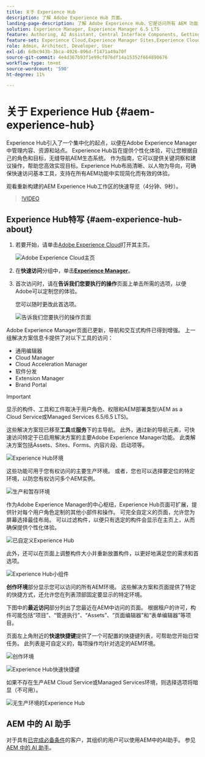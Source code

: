 ```yaml
---
title: 关于 Experience Hub
description: 了解 Adobe Experience Hub 页面。
landing-page-description: 了解 Adobe Experience Hub，它是访问所有 AEM 功能的统一起点。
solution: Experience Manager, Experience Manager 6.5 LTS
feature: Authoring, AI Assistant, Central Interface Components, Getting Started, Onboarding, Programs, Workflows
feature-set: Experience Cloud,Experience Manager Sites,Experience Cloud Services
role: Admin, Architect, Developer, User
exl-id: 6dbc943b-3bca-4926-896d-f1471a49a70f
source-git-commit: 4e4d367b93f1e99cf076df14a15352f664890676
workflow-type: tm+mt
source-wordcount: '590'
ht-degree: 11%

---
```


# 关于 Experience Hub {#aem-experience-hub}

Experience Hub引入了一个集中化的起点，以便在Adobe Experience Manager中管理内容、资源和站点。 Experience Hub旨在提供个性化体验，可让您根据自己的角色和目标，无缝导航AEM生态系统。 作为指南，它可以提供关键洞察和建议操作，帮助您高效实现目标。Experience Hub布局清晰、以人物为导向，可确保快速访问基本工具，支持在所有AEM功能中实现简化而有效的体验。

观看重新构建的AEM Experience Hub工作区的快速导览（4分钟、9秒）。

>[!VIDEO](https://video.tv.adobe.com/v/3471396?learn=on)

<!--
Available as a private beta, Experience Hub offers an optimized experience focused on improving workflows, prioritizing goals, and delivering results. Opting in lets you influence Experience Hub's development by providing feedback that helps shape its future and enhances its value for the entire AEM community. -->

## Experience Hub特写 {#aem-experience-hub-about}

1. 若要开始，请单击[Adobe Experience Cloud](https://experience.adobe.com/#/@foundationinternal/home)打开其主页。

   ![Adobe Experience Cloud主页](/help/assets/assets-experience-hub/experience-cloud-experiencemanager-ams.png)

1. 在&#x200B;**快速访问**&#x200B;分组中，单击&#x200B;[**Experience Manager**](https://experience.adobe.com)。
1. 首次访问时，请在&#x200B;**告诉我们您要执行的操作**&#x200B;页面上单击所需的选项，以便Adobe可以定制您的体验。

   您可以随时更改此首选项。

   ![告诉我们您要执行的操作页面](/help/assets/assets-experience-hub/experience-cloud-tellus-ams.png)

Adobe Experience Manager页面已更新，导航和交互式构件已得到增强。 上一组解决方案信息卡提供了对以下工具的访问：

* 通用编辑器
* Cloud Manager
* Cloud Acceleration Manager
* 软件分发
* Extension Manager
* Brand Portal

>[!IMPORTANT]
>
>显示的构件、工具和工件取决于用户角色、权限和AEM部署类型(AEM as a Cloud Service或Managed Services 6.5/6.5 LTS)。

这些解决方案现已移至&#x200B;**工具**&#x200B;或&#x200B;**服务**&#x200B;下的主导航。 此外，通过新的导航元素，可快速访问特定于已启用解决方案的主要Adobe Experience Manager功能。 此类解决方案包括Assets、Sites、Forms、内容片段、启动项等。

![Experience Hub环境](/help/assets/assets-experience-hub/experience-hub-author-environments-ams.png)

这些功能可用于您有权访问的主要生产环境。 或者，您也可以选择要定位的特定环境，以防您有权访问多个AEM实例。

![生产和暂存环境](/help/assets/assets-experience-hub/experience-hub-prod-stage-ams.png)

作为Adobe Experience Manager的中心枢纽，Experience Hub页面可扩展，提供针对每个用户角色定制的其他小部件和操作。 可完全自定义的页面，允许您为屏幕选择最佳布局。 可以过滤构件，以便只有选定的构件会显示在主页上，从而确保提供个性化体验。

![已自定义Experience Hub](/help/assets/assets-experience-hub/experience-hub-custom-ams.png)

此外，还可以在页面上调整构件大小并重新放置构件，以更好地满足您的需求和首选项。

![Experience Hub小组件](/help/assets/assets-experience-hub/experience-hub-custom-widgets-ams.png)

**创作环境**&#x200B;部分显示您可以访问的所有AEM环境。 这些解决方案和页面提供了特定的快捷方式，还允许您在列表顶部固定要显示的特定环境。

下图中的&#x200B;**最近访问**&#x200B;部分列出了您最近在AEM中访问的页面。 根据租户的许可，构件可能包括“项目”、“管道执行”、“Assets”、“页面编辑器”和“表单编辑器”等项目。

页面左上角附近的&#x200B;**快速快捷键**&#x200B;提供了一个可配置的快捷键列表，可帮助您开始日常任务。 此列表是可自定义的，每项操作均针对选定的AEM环境。

![创作环境](/help/assets/assets-experience-hub/experience-hub-recents-ams.png)

![Experience Hub快速快捷键](/help/assets/assets-experience-hub/experience-hub-quick-shortcuts-ams.png)

如果不存在生产AEM Cloud Service或Managed Services环境，则选择选项将暗显（不可用）。

![无生产环境的Experience Hub](/help/assets/assets-experience-hub/experience-hub-no-prod-environs-ams.png)

## AEM 中的 AI 助手

对于具有[已完成必备条件](/help/ai-assistant-in-aem.md#get-access)的客户，其组织的用户可以使用AEM中的AI助手。 参见 [AEM 中的 AI 助手](/help/ai-assistant-in-aem.md)。
